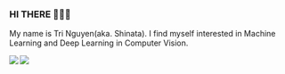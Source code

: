 ### HI THERE 👋👋👋
My name is Tri Nguyen(aka. Shinata). I find myself interested in Machine Learning and Deep Learning in Computer Vision. <br>


<a href="https://github.com/sh1nata-Hasu/Basic-Machine-Learning-Project">
  <!-- Change the `github-readme-stats.anuraghazra1.vercel.app` to `github-readme-stats.vercel.app`  -->
  <img align="center" src="https://github-readme-stats.anuraghazra1.vercel.app/api/pin/?username=sh1nata-Hasu&repo=Basic-Machine-Learning-Project&theme=radical" />
</a>    


<a href="https://github.com/sh1nata-Hasu/CNN">
  <!-- Change the `github-readme-stats.anuraghazra1.vercel.app` to `github-readme-stats.vercel.app`  -->
  <img align="left" src="https://github-readme-stats.anuraghazra1.vercel.app/api/pin/?username=sh1nata-Hasu&repo=CNN&theme=highcontrast" />
</a>    
